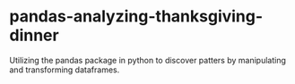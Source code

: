# pandas-analyzing-thanksgiving-dinner
Utilizing the pandas package in python to discover patters by manipulating and transforming dataframes.
